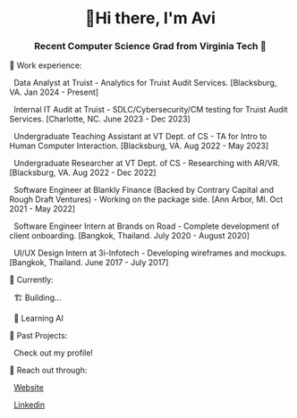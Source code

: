 <h1 align="center">👋Hi there, I'm Avi</h1>
<h3 align="center">Recent Computer Science Grad from Virginia Tech 🦃</h3>

🚀 Work experience:

&nbsp; Data Analyst at Truist - Analytics for Truist Audit Services. [Blacksburg, VA. Jan 2024 - Present]

&nbsp; Internal IT Audit at Truist - SDLC/Cybersecurity/CM testing for Truist Audit Services. [Charlotte, NC. June 2023 - Dec 2023]

&nbsp; Undergraduate Teaching Assistant at VT Dept. of CS - TA for Intro to Human Computer Interaction. [Blacksburg, VA. Aug 2022 - May 2023]
  
&nbsp; Undergraduate Researcher at VT Dept. of CS - Researching with AR/VR. [Blacksburg, VA. Aug 2022 - Dec 2022]
  
&nbsp;  Software Engineer at Blankly Finance (Backed by Contrary Capital and Rough Draft Ventures) - Working on the package side.  [Ann Arbor, MI. Oct 2021 - May 2022]
  
&nbsp;  Software Engineer Intern at Brands on Road - Complete development of client onboarding. [Bangkok, Thailand. July 2020 - August 2020]
  
&nbsp;  UI/UX Design Intern at 3i-Infotech - Developing wireframes and mockups. [Bangkok, Thailand. June 2017 - July 2017]

📍 Currently:

&nbsp;  🏗️ Building... 

&nbsp;  🤖 Learning AI 

📖 Past Projects:

&nbsp;  Check out my profile!

💬 Reach out through:

&nbsp;  [Website](https://avimehta.netlify.app/)
  
&nbsp;  [Linkedin](https://www.linkedin.com/in/mehtavi/)
